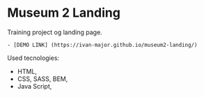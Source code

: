 # Museum 2 Landing
Training project og landing page.

    - [DEMO LINK] (https://ivan-major.github.io/museum2-landing/)

Used tecnologies:
- HTML,
- CSS, SASS, BEM,
- Java Script,
